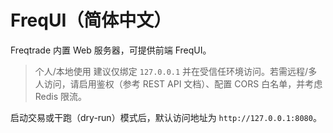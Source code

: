# FreqUI（简体中文）

Freqtrade 内置 Web 服务器，可提供前端 FreqUI。

> 个人/本地使用
> 建议仅绑定 `127.0.0.1` 并在受信任环境访问。若需远程/多人访问，请启用鉴权（参考 REST API 文档）、配置 CORS 白名单，并考虑 Redis 限流。

启动交易或干跑（dry-run）模式后，默认访问地址为 `http://127.0.0.1:8080`。

